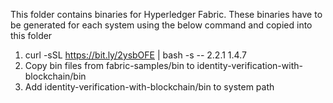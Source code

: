 This folder contains binaries for Hyperledger Fabric.
These binaries have to be generated for each system using the below command and copied into this folder

1. curl -sSL https://bit.ly/2ysbOFE | bash -s -- 2.2.1 1.4.7
2. Copy bin files from fabric-samples/bin to identity-verification-with-blockchain/bin
3. Add identity-verification-with-blockchain/bin to system path
